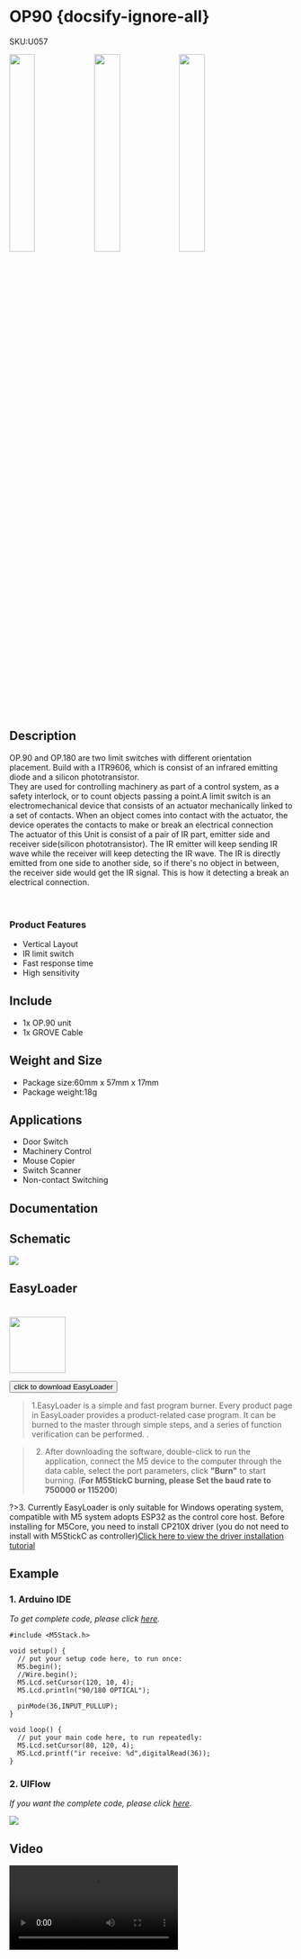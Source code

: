 # OP90 {docsify-ignore-all}

<div class="badge badge-pill badge-primary product_sku_tag">SKU:U057</div>

<img src="assets/img/product_pics/unit/op90/unit_op90_01.jpg" width="30%" height="30%"><img src="assets/img/product_pics/unit/op90/unit_op90_02.jpg" width="30%" height="30%"><img src="assets/img/product_pics/unit/op90/unit_op90_03.jpg" width="30%" height="30%">



## Description

OP.90 and OP.180 are two limit switches with different orientation placement. Build with a ITR9606, which is consist of an infrared emitting diode and a silicon phototransistor.
<br>
They are used for controlling machinery as part of a control system, as a safety interlock, or to count objects passing a point.A limit switch is an electromechanical device that consists of an actuator mechanically linked to a set of contacts. When an object comes into contact with the actuator, the device operates the contacts to make or break an electrical connection
<br>
The actuator of this Unit is consist of a pair of IR part, emitter side and receiver side(silicon phototransistor). The IR emitter will keep sending IR wave while the receiver will keep detecting the IR wave.  The IR is directly emitted from one side to another side, so if there's no object in between, the receiver side would get the IR signal. This is how it detecting a break an electrical connection. 
<br><br><br>



### Product Features

- Vertical Layout
- IR limit switch 
- Fast response time
- High sensitivity

## Include

- 1x OP.90 unit
- 1x GROVE Cable

## Weight and Size

- Package size:60mm x 57mm x 17mm
- Package weight:18g

## Applications

- Door Switch
- Machinery Control 
- Mouse Copier
- Switch Scanner
- Non-contact Switching


## Documentation

  
## Schematic
<img src="assets/img/product_pics/unit/op90/unit_op90_04.jpg">


## EasyLoader

<img src="https://m5stack.oss-cn-shenzhen.aliyuncs.com/image/EasyLoader_logo.png" width="100px" style="margin-top:20px">

<a href="https://m5stack.oss-cn-shenzhen.aliyuncs.com/EasyLoader/Unit/EasyLoader_OP.exe"><button type="button" class="btn btn-primary">click to download EasyLoader</button></a>

>1.EasyLoader is a simple and fast program burner. Every product page in EasyLoader provides a product-related case program. It can be burned to the master through simple steps, and a series of function verification can be performed. .

>2. After downloading the software, double-click to run the application, connect the M5 device to the computer through the data cable, select the port parameters, click **"Burn"** to start burning. (**For M5StickC burning, please Set the baud rate to 750000 or 115200**)

?>3. Currently EasyLoader is only suitable for Windows operating system, compatible with M5 system adopts ESP32 as the control core host. Before installing for M5Core, you need to install CP210X driver (you do not need to install with M5StickC as controller)[Click here to view the driver installation tutorial](en/related_documents/M5Burner#install-usb-driver)

## Example

### 1. Arduino IDE

*To get complete code, please click [here](https://github.com/m5stack/M5-ProductExampleCodes/tree/master/Unit/OP90.180/Arduino/OP90.180).*

```arduino
#include <M5Stack.h>

void setup() {
  // put your setup code here, to run once:
  M5.begin();
  //Wire.begin();
  M5.Lcd.setCursor(120, 10, 4);
  M5.Lcd.println("90/180 OPTICAL");

  pinMode(36,INPUT_PULLUP);
}

void loop() {
  // put your main code here, to run repeatedly:
  M5.Lcd.setCursor(80, 120, 4);
  M5.Lcd.printf("ir receive: %d",digitalRead(36));
}
```

### 2. UIFlow

*If you want the complete code, please click [here](https://github.com/m5stack/M5-ProductExampleCodes/tree/master/Unit/OP90.180/UIFlow).*

<img src="assets/img/product_pics/unit/op90/op90.png">

## Video

<video class="video_size" controls>
    <source src="https://m5stack.oss-cn-shenzhen.aliyuncs.com/video/Product_example_video/OP-90.180.mp4" type="video/mp4">
</video>

<script>

   var purchase_link = 'https://m5stack.com/collections/m5-unit/products/90-infrared-refletive-unit-itr9606';


   anchor_search(purchase_link);
   scrollFunc();

</script>